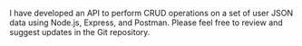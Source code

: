 I have developed an API to perform CRUD operations on a set of user JSON data using Node.js, Express, and Postman. Please feel free to review and suggest updates in the Git repository.
